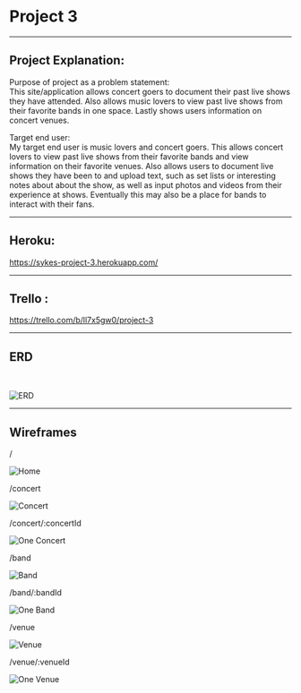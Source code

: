 
# Project 3

---------------------------------------

## Project Explanation: 

Purpose of project as a problem statement: <br>
This site/application allows concert goers to document their past live shows they have attended. Also allows music lovers to view past live shows from their favorite bands in one space. Lastly shows users information on concert venues. 


Target end user: <br>
My target end user is music lovers and concert goers.  This allows concert lovers to view past live shows from their favorite bands and view information on their favorite venues.  Also allows users to document live shows they have been to and upload text, such as set lists or interesting notes about about the show, as well as input photos and videos from their experience at shows. Eventually this may also be a place for bands to interact with their fans.

-------------------------------------------------------------------

## Heroku: 
https://sykes-project-3.herokuapp.com/

-------------------------------------------------------------------

## Trello : 
https://trello.com/b/ll7x5gw0/project-3

-------------------------------------------------------------------

## ERD
<br>

![ERD](photos/ERD.jpg)

-------------------------------------------------------------------

## Wireframes

/
<br>

![Home](photos/Home.jpg)

/concert
<br>

![Concert](photos/Concert.jpg)

/concert/:concertId
<br>

![One Concert](photos/OneConcert.jpg)

/band
<br>

![Band](photos/Band.jpg)

/band/:bandId
<br>

![One Band](photos/OneBand.jpg)

/venue
<br>

![Venue](photos/Venue.jpg)

/venue/:venueId
<br>

![One Venue](photos/OneVenue.jpg)

